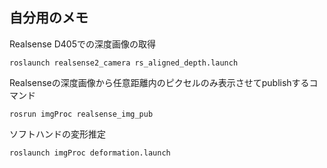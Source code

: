 ## 自分用のメモ

Realsense D405での深度画像の取得
```
roslaunch realsense2_camera rs_aligned_depth.launch
```

Realsenseの深度画像から任意距離内のピクセルのみ表示させてpublishするコマンド
```
rosrun imgProc realsense_img_pub
```

ソフトハンドの変形推定
```
roslaunch imgProc deformation.launch
```